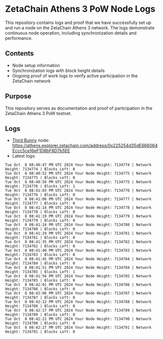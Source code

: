 # ZetaChain Athens 3 PoW Node Logs
This repository contains logs and proof that we have successfully set up and run a node on the ZetaChain Athens 3 network. The logs demonstrate continuous node operation, including synchronization details and performance.

## Contents
- Node setup information
- Synchronization logs with block height details
- Ongoing proof of work logs to verify active participation in the ZetaChain network

## Purpose
This repository serves as documentation and proof of participation in the ZetaChain Athens 3 PoW testnet.

## Logs

- [Third Bunny](https://thirdbunny.xyz/) node: https://athens.explorer.zetachain.com/address/0x225254d35dE666064Eccc5ce16eF1D8bF8D7b5EE
- Latest logs:
```
Tue Oct  8 08:40:47 PM UTC 2024 Your Node Height: 7134774 | Network Height: 7134774 | Blocks Left: 0
Tue Oct  8 08:40:52 PM UTC 2024 Your Node Height: 7134775 | Network Height: 7134775 | Blocks Left: 0
Tue Oct  8 08:40:58 PM UTC 2024 Your Node Height: 7134775 | Network Height: 7134776 | Blocks Left: 1
Tue Oct  8 08:41:03 PM UTC 2024 Your Node Height: 7134776 | Network Height: 7134776 | Blocks Left: 0
Tue Oct  8 08:41:08 PM UTC 2024 Your Node Height: 7134777 | Network Height: 7134777 | Blocks Left: 0
Tue Oct  8 08:41:14 PM UTC 2024 Your Node Height: 7134778 | Network Height: 7134778 | Blocks Left: 0
Tue Oct  8 08:41:19 PM UTC 2024 Your Node Height: 7134779 | Network Height: 7134779 | Blocks Left: 0
Tue Oct  8 08:41:24 PM UTC 2024 Your Node Height: 7134780 | Network Height: 7134780 | Blocks Left: 0
Tue Oct  8 08:41:29 PM UTC 2024 Your Node Height: 7134781 | Network Height: 7134781 | Blocks Left: 0
Tue Oct  8 08:41:35 PM UTC 2024 Your Node Height: 7134782 | Network Height: 7134782 | Blocks Left: 0
Tue Oct  8 08:41:40 PM UTC 2024 Your Node Height: 7134783 | Network Height: 7134783 | Blocks Left: 0
Tue Oct  8 08:41:45 PM UTC 2024 Your Node Height: 7134784 | Network Height: 7134784 | Blocks Left: 0
Tue Oct  8 08:41:51 PM UTC 2024 Your Node Height: 7134784 | Network Height: 7134785 | Blocks Left: 1
Tue Oct  8 08:41:56 PM UTC 2024 Your Node Height: 7134785 | Network Height: 7134785 | Blocks Left: 0
Tue Oct  8 08:42:01 PM UTC 2024 Your Node Height: 7134786 | Network Height: 7134786 | Blocks Left: 0
Tue Oct  8 08:42:06 PM UTC 2024 Your Node Height: 7134787 | Network Height: 7134787 | Blocks Left: 0
Tue Oct  8 08:42:12 PM UTC 2024 Your Node Height: 7134788 | Network Height: 7134788 | Blocks Left: 0
Tue Oct  8 08:42:17 PM UTC 2024 Your Node Height: 7134789 | Network Height: 7134789 | Blocks Left: 0
Tue Oct  8 08:42:22 PM UTC 2024 Your Node Height: 7134790 | Network Height: 7134790 | Blocks Left: 0
Tue Oct  8 08:42:27 PM UTC 2024 Your Node Height: 7134791 | Network Height: 7134791 | Blocks Left: 0
```
